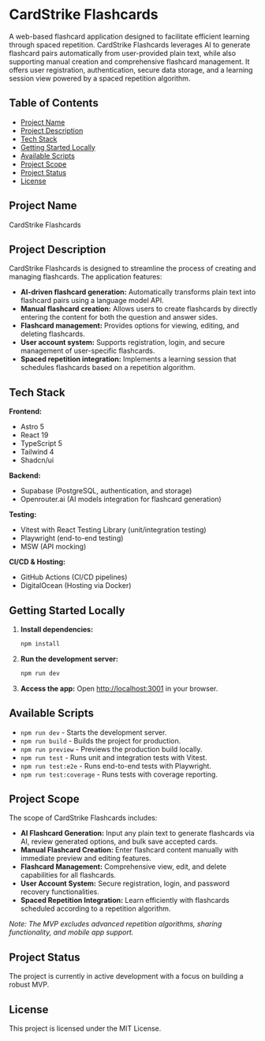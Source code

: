 # CardStrike Flashcards

A web-based flashcard application designed to facilitate efficient learning through spaced repetition. CardStrike Flashcards leverages AI to generate flashcard pairs automatically from user-provided plain text, while also supporting manual creation and comprehensive flashcard management. It offers user registration, authentication, secure data storage, and a learning session view powered by a spaced repetition algorithm.

## Table of Contents

- [Project Name](#project-name)
- [Project Description](#project-description)
- [Tech Stack](#tech-stack)
- [Getting Started Locally](#getting-started-locally)
- [Available Scripts](#available-scripts)
- [Project Scope](#project-scope)
- [Project Status](#project-status)
- [License](#license)

## Project Name

CardStrike Flashcards

## Project Description

CardStrike Flashcards is designed to streamline the process of creating and managing flashcards. The application features:

- **AI-driven flashcard generation:** Automatically transforms plain text into flashcard pairs using a language model API.
- **Manual flashcard creation:** Allows users to create flashcards by directly entering the content for both the question and answer sides.
- **Flashcard management:** Provides options for viewing, editing, and deleting flashcards.
- **User account system:** Supports registration, login, and secure management of user-specific flashcards.
- **Spaced repetition integration:** Implements a learning session that schedules flashcards based on a repetition algorithm.

## Tech Stack

**Frontend:**

- Astro 5
- React 19
- TypeScript 5
- Tailwind 4
- Shadcn/ui

**Backend:**

- Supabase (PostgreSQL, authentication, and storage)
- Openrouter.ai (AI models integration for flashcard generation)

**Testing:**

- Vitest with React Testing Library (unit/integration testing)
- Playwright (end-to-end testing)
- MSW (API mocking)

**CI/CD & Hosting:**

- GitHub Actions (CI/CD pipelines)
- DigitalOcean (Hosting via Docker)

## Getting Started Locally

1. **Install dependencies:**

   ```bash
   npm install
   ```

2. **Run the development server:**

   ```bash
   npm run dev
   ```

3. **Access the app:**
   Open [http://localhost:3001](http://localhost:3001) in your browser.

## Available Scripts

- `npm run dev` - Starts the development server.
- `npm run build` - Builds the project for production.
- `npm run preview` - Previews the production build locally.
- `npm run test` - Runs unit and integration tests with Vitest.
- `npm run test:e2e` - Runs end-to-end tests with Playwright.
- `npm run test:coverage` - Runs tests with coverage reporting.

## Project Scope

The scope of CardStrike Flashcards includes:

- **AI Flashcard Generation:** Input any plain text to generate flashcards via AI, review generated options, and bulk save accepted cards.
- **Manual Flashcard Creation:** Enter flashcard content manually with immediate preview and editing features.
- **Flashcard Management:** Comprehensive view, edit, and delete capabilities for all flashcards.
- **User Account System:** Secure registration, login, and password recovery functionalities.
- **Spaced Repetition Integration:** Learn efficiently with flashcards scheduled according to a repetition algorithm.

_Note: The MVP excludes advanced repetition algorithms, sharing functionality, and mobile app support._

## Project Status

The project is currently in active development with a focus on building a robust MVP.

## License

This project is licensed under the MIT License.
